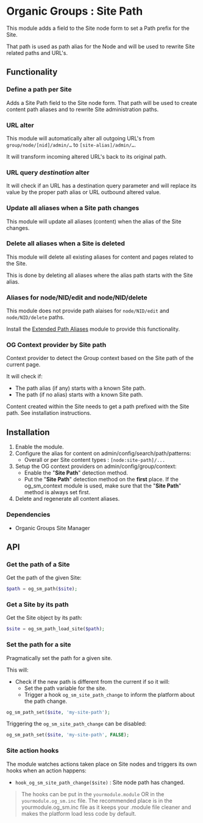 # Organic Groups : Site Path
This module adds a field to the Site node form to set a Path prefix for the
Site.

That path is used as path alias for the Node and will be used to rewrite Site
related paths and URL's.



## Functionality
### Define a path per Site
Adds a Site Path field to the Site node form. That path will be used to create
content path aliases and to rewrite Site administration paths.


### URL alter
This module will automatically alter all outgoing URL's from
`group/node/[nid]/admin/…` to `[site-alias]/admin/…`.

It will transform incoming altered URL's back to its original path.


### URL query *destination* alter
It will check if an URL has a destination query parameter and will replace its
value by the proper path alias or URL outbound altered value.


### Update all aliases when a Site path changes
This module will update all aliases (content) when the
alias of the Site changes.


### Delete all aliases when a Site is deleted
This module will delete all existing aliases for content and pages related to
the Site.

This is done by deleting all aliases where the alias path starts with the Site
alias.


### Aliases for node/NID/edit and node/NID/delete
This module does not provide path alaises for `node/NID/edit` and
`node/NID/delete` paths.

Install the [Extended Path Aliases][link-path_alias_xt] module to provide this
functionality.


### OG Context provider by Site path
Context provider to detect the Group context based on the Site path of the
current page.

It will check if:
- The path alias (if any) starts with a known Site path.
- The path (if no alias) starts with a known Site path.

Content created within the Site needs to get a path prefixed with the Site path.
See installation instructions.


## Installation
1. Enable the module.
2. Configure the alias for content on admin/config/search/path/patterns:
   - Overall or per Site content types : `[node:site-path]/...`
3. Setup the OG context providers on admin/config/group/context:
   - Enable the "**Site Path**" detection method.
   - Put the "**Site Path**" detection method on the **first** place.
   If the og_sm_context module is used, make sure that the "**Site Path**"
   method is always set first.
4. Delete and regenerate all content aliases.


### Dependencies
* Organic Groups Site Manager



## API
### Get the path of a Site
Get the path of the given Site:
```php
$path = og_sm_path($site);
```


### Get a Site by its path
Get the Site object by its path:
```php
$site = og_sm_path_load_site($path);
```


### Set the path for a site
Pragmatically set the path for a given site.

This will:
- Check if the new path is different from the current if so it will:
  - Set the path variable for the site.
  - Trigger a hook `og_sm_site_path_change` to inform the platform about the
    path change.
```php
og_sm_path_set($site, 'my-site-path');
```

Triggering the `og_sm_site_path_change` can be disabled:
```php
og_sm_path_set($site, 'my-site-path', FALSE);
```


### Site action hooks
The module watches actions taken place on Site nodes and triggers its own hooks
when an action happens:

* `hook_og_sm_site_path_change($site)` : Site node path has changed.

> The hooks can be put in the `yourmodule.module` OR in the
> `yourmodule.og_sm.inc` file.
> The recommended place is in the yourmodule.og_sm.inc file as it keeps your
> .module file cleaner and makes the platform load less code by default.



[link-path_alias_xt]: https://www.drupal.org/project/path_alias_xt
